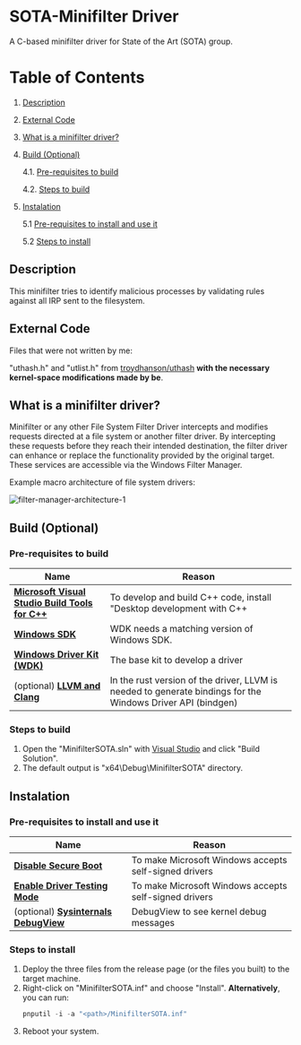 # SOTA-Minifilter Driver

A C-based minifilter driver for State of the Art (SOTA) group.

# Table of Contents
1. [Description](#Description)
2. [External Code](#external-Code)
3. [What is a minifilter driver?](#What-is-a-minifilter-driver?)
4. [Build (Optional)](#Build-(Optional))

   4.1. [Pre-requisites to build](#Pre-requisites-to-build)
   
   4.2. [Steps to build](#Steps-to-build)
5. [Instalation](#Instalation)
   
   5.1 [Pre-requisites to install and use it](#Pre-requisites-to-install-and-use-it)
   
   5.2 [Steps to install](#Steps-to-install)
   

## Description

This minifilter tries to identify malicious processes by validating rules against all IRP sent to the filesystem.

## External Code

Files that were not written by me:

"uthash.h" and "utlist.h" from [troydhanson/uthash](https://github.com/troydhanson/uthash) **with the necessary kernel-space modifications made by be**.

## What is a minifilter driver?

Minifilter or any other File System Filter Driver intercepts and modifies requests directed at a file system or another filter driver. By intercepting these requests before they reach their intended destination, the filter driver can enhance or replace the functionality provided by the original target. These services are accessible via the Windows Filter Manager.

Example macro architecture of file system drivers:

![filter-manager-architecture-1](https://github.com/not4rt/SOTA-minifilter/assets/128330203/b55870ce-580a-4734-b639-60bb3b7b8e26)

## Build (Optional)
### Pre-requisites to build
| Name | Reason |
| ---------------------------------------------- | -- |
| [**Microsoft Visual Studio Build Tools for C++**](https://visualstudio.microsoft.com/thank-you-downloading-visual-studio/?sku=BuildTools&rel=16) | To develop and build C++ code, install "Desktop development with C++ |
| [**Windows SDK**](https://go.microsoft.com/fwlink/?linkid=2166460) | WDK needs a matching version of Windows SDK. |
| [**Windows Driver Kit (WDK)**](https://go.microsoft.com/fwlink/?linkid=2166289) | The base kit to develop a driver |
| (optional) [**LLVM and Clang**](https://github.com/llvm/llvm-project/releases/download/llvmorg-12.0.1/LLVM-12.0.1-win64.exe) | In the rust version of the driver, LLVM is needed to generate bindings for the Windows Driver API (bindgen) |

### Steps to build
1. Open the "MinifilterSOTA.sln" with [Visual Studio](https://visualstudio.microsoft.com/) and click "Build Solution".
2. The default output is "x64\Debug\MinifilterSOTA" directory.

   
## Instalation
### Pre-requisites to install and use it
| Name | Reason |
| ---------------------------------------------- | -- |
| [**Disable Secure Boot**](https://learn.microsoft.com/en-us/windows-hardware/drivers/install/the-testsigning-boot-configuration-option) | To make Microsoft Windows accepts self-signed drivers |
| [**Enable Driver Testing Mode**](https://learn.microsoft.com/en-us/windows-hardware/drivers/install/the-testsigning-boot-configuration-option) | To make Microsoft Windows accepts self-signed drivers |
| (optional) [**Sysinternals DebugView**](https://docs.microsoft.com/en-us/sysinternals/downloads/debugview) | DebugView to see kernel debug messages |

### Steps to install
1. Deploy the three files from the release page (or the files you built) to the target machine.
2. Right-click on "MinifilterSOTA.inf" and choose "Install". **Alternatively**, you can run:
   ```powershell
   pnputil -i -a "<path>/MinifilterSOTA.inf"
   ```
4. Reboot your system.

